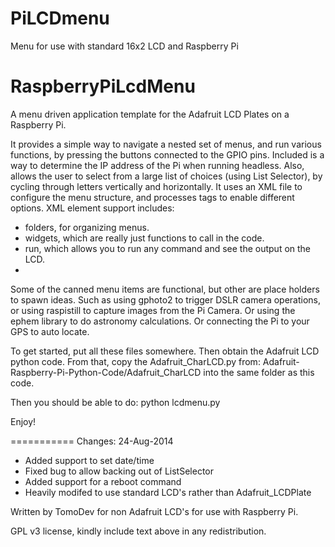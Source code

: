 PiLCDmenu
=========

Menu for use with standard 16x2 LCD and Raspberry Pi

RaspberryPiLcdMenu
==================

A menu driven application template for the Adafruit LCD Plates on a Raspberry Pi.

It provides a simple way to navigate a nested set of menus, and run various
functions, by pressing the buttons connected to the GPIO pins.  Included is a way
to determine the IP address of the Pi when running
headless.  Also, allows the user to select from a large list of choices (using
List Selector), by cycling through letters vertically and horizontally.
It uses an XML file to configure the menu structure, and processes tags to
enable different options.  XML element support includes:
- folders, for organizing menus.
- widgets, which are really just functions to call in the code.
- run, which allows you to run any command and see the output on the LCD.
- 


Some of the canned menu items are functional, but other are place holders to
spawn ideas.  Such as using gphoto2 to trigger DSLR camera operations, or using
raspistill to capture images from the Pi Camera.  Or using the ephem library to
do astronomy calculations.  Or connecting the Pi to your GPS to auto locate.

To get started, put all these files somewhere.  Then obtain the Adafruit LCD
python code.  From that, copy the Adafruit_CharLCD.py from:
Adafruit-Raspberry-Pi-Python-Code/Adafruit_CharLCD
into the same folder as this code.



Then you should be able to do:
python lcdmenu.py

Enjoy!

===========
Changes:
24-Aug-2014
 - Added support to set date/time
 - Fixed bug to allow backing out of ListSelector
 - Added support for a reboot command
 - Heavily modifed to use standard LCD's rather than Adafruit_LCDPlate

Written by TomoDev for non Adafruit LCD's for use with Raspberry Pi. 

GPL v3 license, kindly include text above in any redistribution.
